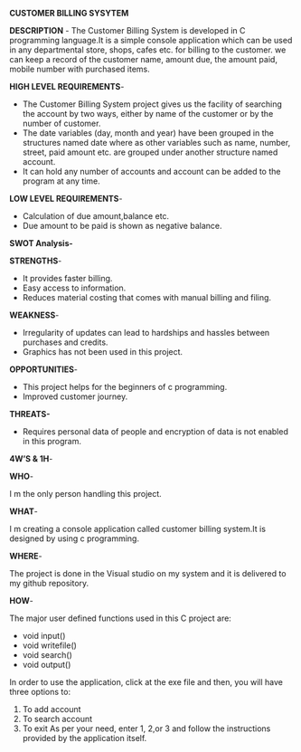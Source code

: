 ****CUSTOMER BILLING SYSYTEM****

**DESCRIPTION** - 
The Customer Billing System is developed in C programming language.It is a simple console application which can be used in any departmental store, shops, cafes etc. for billing to the customer.  we can keep a record of the customer name, amount due, the amount paid, mobile number with purchased items.

**HIGH LEVEL REQUIREMENTS**-
-	The Customer Billing System project  gives us the facility of searching the account by two ways, either by name of the customer or by the number of customer.
- The date variables (day, month and year) have been grouped in the structures named date where as other variables such as name, number, street, paid amount etc. are grouped under another structure named account.
-	It can hold any number of accounts and account can be added to the program at any time.

**LOW LEVEL REQUIREMENTS**-
-	Calculation of due amount,balance etc.
-	Due amount to be paid is shown as negative balance.

**SWOT Analysis-**

**STRENGTHS**-
-	It provides faster billing.
-	Easy access to information.
-	Reduces material costing that comes with manual billing and filing.

**WEAKNESS**-
-	Irregularity of updates can lead to hardships and hassles between purchases and credits.
-	Graphics has not been used in this project.

**OPPORTUNITIES**-
-	This project helps for the beginners of c programming.
-	Improved customer journey.

**THREATS-**
-	Requires personal data of people and encryption of data is not enabled in this program.

**4W’S & 1H**-

**WHO**-

I m the only person handling this project.

**WHAT**-

I m creating a console application called customer billing system.It is designed by using c programming.

**WHERE**-

The project is done in the Visual studio on my system and it is delivered to my github repository.

**HOW**-

The major user defined functions used in this C project are:
-	void input()
-	void writefile()
-	void search()
-	void output()

 In order to use the application, click at the exe file and then, you will have three options to:
1.	To add account
2.	To search account
3.	To exit
As per your need, enter 1, 2,or 3 and follow the instructions provided by the application itself.









